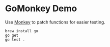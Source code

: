GoMonkey Demo
==============

Use [Monkey](https://github.com/bouk/monkey) to patch functions for easier testing.

```
brew install go
go get
go test .
```
